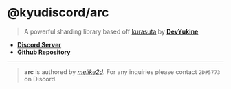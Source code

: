 # @kyudiscord/arc

> A powerful sharding library based off [kurasuta](https://npmjs.com/kurasuta) by **[DevYukine](https://github.com/devyukine)**

- **[Discord Server](https://discord.gg/FKDZ9DX)**
- **[Github Repository](https://github.com/kyudiscord/arc)**

---

> **arc** is authored by *[melike2d](https://melike2d.me/)*. For any inquiries please contact `2D#5773` on Discord. 
